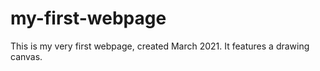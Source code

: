 # my-first-webpage
This is my very first webpage, created March 2021. It features a drawing canvas.
